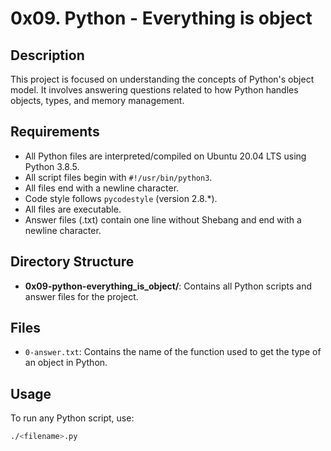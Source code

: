 # 0x09. Python - Everything is object

## Description
This project is focused on understanding the concepts of Python's object model. It involves answering questions related to how Python handles objects, types, and memory management.

## Requirements
- All Python files are interpreted/compiled on Ubuntu 20.04 LTS using Python 3.8.5.
- All script files begin with `#!/usr/bin/python3`.
- All files end with a newline character.
- Code style follows `pycodestyle` (version 2.8.*).
- All files are executable.
- Answer files (.txt) contain one line without Shebang and end with a newline character.

## Directory Structure
- **0x09-python-everything_is_object/**: Contains all Python scripts and answer files for the project.

## Files
- `0-answer.txt`: Contains the name of the function used to get the type of an object in Python.
  
## Usage
To run any Python script, use:
```bash
./<filename>.py
